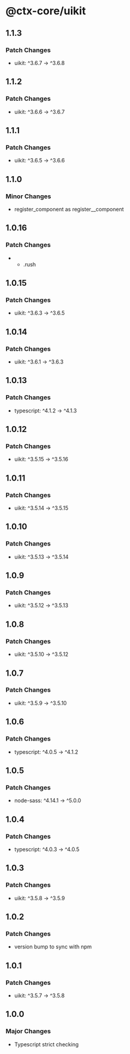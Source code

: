 # @ctx-core/uikit

## 1.1.3

### Patch Changes

- uikit: ^3.6.7 -> ^3.6.8

## 1.1.2

### Patch Changes

- uikit: ^3.6.6 -> ^3.6.7

## 1.1.1

### Patch Changes

- uikit: ^3.6.5 -> ^3.6.6

## 1.1.0

### Minor Changes

- register_component as register\_\_component

## 1.0.16

### Patch Changes

- - .rush

## 1.0.15

### Patch Changes

- uikit: ^3.6.3 -> ^3.6.5

## 1.0.14

### Patch Changes

- uikit: ^3.6.1 -> ^3.6.3

## 1.0.13

### Patch Changes

- typescript: ^4.1.2 -> ^4.1.3

## 1.0.12

### Patch Changes

- uikit: ^3.5.15 -> ^3.5.16

## 1.0.11

### Patch Changes

- uikit: ^3.5.14 -> ^3.5.15

## 1.0.10

### Patch Changes

- uikit: ^3.5.13 -> ^3.5.14

## 1.0.9

### Patch Changes

- uikit: ^3.5.12 -> ^3.5.13

## 1.0.8

### Patch Changes

- uikit: ^3.5.10 -> ^3.5.12

## 1.0.7

### Patch Changes

- uikit: ^3.5.9 -> ^3.5.10

## 1.0.6

### Patch Changes

- typescript: ^4.0.5 -> ^4.1.2

## 1.0.5

### Patch Changes

- node-sass: ^4.14.1 -> ^5.0.0

## 1.0.4

### Patch Changes

- typescript: ^4.0.3 -> ^4.0.5

## 1.0.3

### Patch Changes

- uikit: ^3.5.8 -> ^3.5.9

## 1.0.2

### Patch Changes

- version bump to sync with npm

## 1.0.1

### Patch Changes

- uikit: ^3.5.7 -> ^3.5.8

## 1.0.0

### Major Changes

- Typescript strict checking

